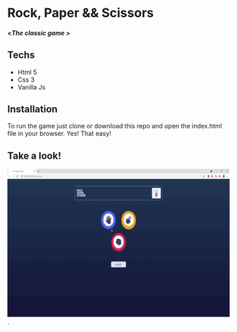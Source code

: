 # Rock, Paper && Scissors
#### <_The classic game_ >


## Techs

* Html 5 
* Css 3
* Vanilla Js

## Installation

To run the game just clone or download this repo and open the index.html file in your browser. Yes! That easy!  

## Take a look!

![R-P-S GAME](game.gif).
